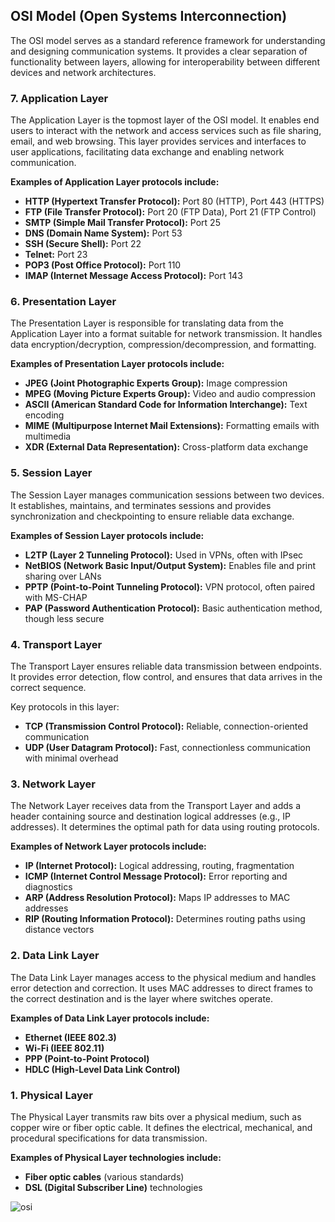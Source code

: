 ## **OSI Model (Open Systems Interconnection)**
The OSI model serves as a standard reference framework for understanding and designing communication systems. It provides a clear separation of functionality between layers, allowing for interoperability between different devices and network architectures.



### **7. Application Layer**

The Application Layer is the topmost layer of the OSI model. It enables end users to interact with the network and access services such as file sharing, email, and web browsing. This layer provides services and interfaces to user applications, facilitating data exchange and enabling network communication.

**Examples of Application Layer protocols include:**

* **HTTP (Hypertext Transfer Protocol):** Port 80 (HTTP), Port 443 (HTTPS)
* **FTP (File Transfer Protocol):** Port 20 (FTP Data), Port 21 (FTP Control)
* **SMTP (Simple Mail Transfer Protocol):** Port 25
* **DNS (Domain Name System):** Port 53
* **SSH (Secure Shell):** Port 22
* **Telnet:** Port 23
* **POP3 (Post Office Protocol):** Port 110
* **IMAP (Internet Message Access Protocol):** Port 143



### **6. Presentation Layer**

The Presentation Layer is responsible for translating data from the Application Layer into a format suitable for network transmission. It handles data encryption/decryption, compression/decompression, and formatting.

**Examples of Presentation Layer protocols include:**

* **JPEG (Joint Photographic Experts Group):** Image compression
* **MPEG (Moving Picture Experts Group):** Video and audio compression
* **ASCII (American Standard Code for Information Interchange):** Text encoding
* **MIME (Multipurpose Internet Mail Extensions):** Formatting emails with multimedia
* **XDR (External Data Representation):** Cross-platform data exchange



### **5. Session Layer**

The Session Layer manages communication sessions between two devices. It establishes, maintains, and terminates sessions and provides synchronization and checkpointing to ensure reliable data exchange.

**Examples of Session Layer protocols include:**

* **L2TP (Layer 2 Tunneling Protocol):** Used in VPNs, often with IPsec
* **NetBIOS (Network Basic Input/Output System):** Enables file and print sharing over LANs
* **PPTP (Point-to-Point Tunneling Protocol):** VPN protocol, often paired with MS-CHAP
* **PAP (Password Authentication Protocol):** Basic authentication method, though less secure



### **4. Transport Layer**

The Transport Layer ensures reliable data transmission between endpoints. It provides error detection, flow control, and ensures that data arrives in the correct sequence.

Key protocols in this layer:

* **TCP (Transmission Control Protocol):** Reliable, connection-oriented communication
* **UDP (User Datagram Protocol):** Fast, connectionless communication with minimal overhead



### **3. Network Layer**

The Network Layer receives data from the Transport Layer and adds a header containing source and destination logical addresses (e.g., IP addresses). It determines the optimal path for data using routing protocols.

**Examples of Network Layer protocols include:**

* **IP (Internet Protocol):** Logical addressing, routing, fragmentation
* **ICMP (Internet Control Message Protocol):** Error reporting and diagnostics
* **ARP (Address Resolution Protocol):** Maps IP addresses to MAC addresses
* **RIP (Routing Information Protocol):** Determines routing paths using distance vectors



### **2. Data Link Layer**

The Data Link Layer manages access to the physical medium and handles error detection and correction. It uses MAC addresses to direct frames to the correct destination and is the layer where switches operate.

**Examples of Data Link Layer protocols include:**

* **Ethernet (IEEE 802.3)**
* **Wi-Fi (IEEE 802.11)**
* **PPP (Point-to-Point Protocol)**
* **HDLC (High-Level Data Link Control)**



### **1. Physical Layer**

The Physical Layer transmits raw bits over a physical medium, such as copper wire or fiber optic cable. It defines the electrical, mechanical, and procedural specifications for data transmission.

**Examples of Physical Layer technologies include:**

* **Fiber optic cables** (various standards)
* **DSL (Digital Subscriber Line)** technologies

![osi](https://miro.medium.com/v2/resize:fit:720/format:webp/1*ZGnXoisgbx3EKeKtQyMVFg.png)
